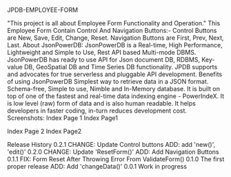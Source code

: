 JPDB-EMPLOYEE-FORM

"This project is all about Employee Form Functionality and Operation."
This Employee Form Contain Control And Navigation Buttons:-
Control Buttons are New, Save, Edit, Change, Reset.
Navigation Buttons are First, Prev, Next, Last.
About JsonPowerDB:
JsonPowerDB is a Real-time, High Performance, Lightweight and Simple to Use, Rest API based Multi-mode DBMS. JsonPowerDB has ready to use API for Json document DB, RDBMS, Key-value DB, GeoSpatial DB and Time Series DB functionality. JPDB supports and advocates for true serverless and pluggable API development.
Benefits of using JsonPowerDB
Simplest way to retrieve data in a JSON format.
Schema-free, Simple to use, Nimble and In-Memory database.
It is built on top of one of the fastest and real-time data indexing engine - PowerIndeX.
It is low level (raw) form of data and is also human readable.
It helps developers in faster coding, in-turn reduces development cost.
Screenshots:
Index Page 1 Index Page1

Index Page 2 Index Page2

Release History
0.2.1
CHANGE: Update Control buttons
ADD: add 'new()', 'edit()'
0.2.0
CHANGE: Update 'ResetForm()'
ADD: Add Navigation Buttons
0.1.1
FIX: Form Reset After Throwing Error From ValidateForm()
0.1.0
The first proper release
ADD: Add 'changeData()'
0.0.1
Work in progress
